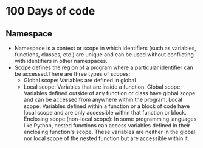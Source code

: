 # 100 Days of code
## Namespace
* Namespace is a context or scope in which identifiers (such as variables, functions, classes, etc.) are unique and can be used without conflicting with identifiers in other namespaces. 
* Scope defines the region of a program where a particular identifier can be accessed.There are three types of scopes:
  * Global scope: Variables are defined in global
  * Local scope: Variables that are inside a function.
  Global scope: Variables defined outside of any function or class have global scope and can be accessed from anywhere within the program.
Local scope: Variables defined within a function or a block of code have local scope and are only accessible within that function or block.
Enclosing scope (non-local scope): In some programming languages like Python, nested functions can access variables defined in their enclosing function's scope. These variables are neither in the global nor local scope of the nested function but are accessible within it.

